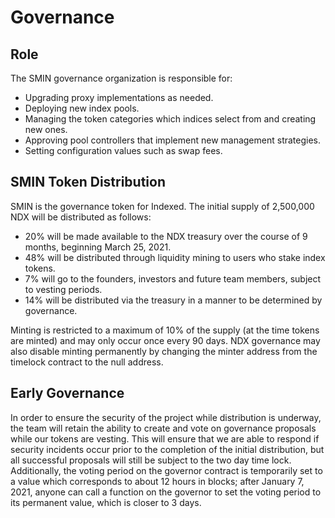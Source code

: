 # Governance

## Role

The SMIN governance organization is responsible for:
- Upgrading proxy implementations as needed.
- Deploying new index pools.
- Managing the token categories which indices select from and creating new ones.
- Approving pool controllers that implement new management strategies.
- Setting configuration values such as swap fees.

## SMIN Token Distribution

SMIN is the governance token for Indexed. The initial supply of 2,500,000 NDX will be distributed as follows:
- 20% will be made available to the NDX treasury over the course of 9 months, beginning March 25, 2021.
- 48% will be distributed through liquidity mining to users who stake index tokens.
- 7% will go to the founders, investors and future team members, subject to vesting periods.
- 14% will be distributed via the treasury in a manner to be determined by governance.


Minting is restricted to a maximum of 10% of the supply (at the time tokens are minted) and may only occur once every 90 days. NDX governance may also disable minting permanently by changing the minter address from the timelock contract to the null address.

## Early Governance

In order to ensure the security of the project while distribution is underway, the team will retain the ability to create and vote on governance proposals while our tokens are vesting. This will ensure that we are able to respond if security incidents occur prior to the completion of the initial distribution, but all successful proposals will still be subject to the two day time lock. Additionally, the voting period on the governor contract is temporarily set to a value which corresponds to about 12 hours in blocks; after January 7, 2021, anyone can call a function on the governor to set the voting period to its permanent value, which is closer to 3 days.
